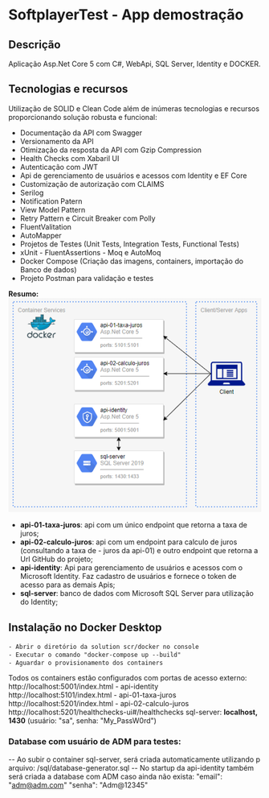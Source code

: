 # SoftplayerTest - App demostração

## Descrição

Aplicação Asp.Net Core 5 com C#, WebApi, SQL Server, Identity e DOCKER.

## Tecnologias e recursos
Utilização de SOLID e Clean Code além de inúmeras tecnologias e recursos proporcionando solução robusta e funcional:

* Documentação da API com Swagger
* Versionamento da API
* Otimização da resposta da API com Gzip Compression
* Health Checks com Xabaril UI
* Autenticação com JWT
* Api de gerenciamento de usuários e acessos com Identity e EF Core
* Customização de autorização com CLAIMS
* Serilog
* Notification Patern
* View Model Pattern
* Retry Pattern e Circuit Breaker com Polly
* FluentValitation
* AutoMapper
* Projetos de Testes (Unit Tests, Integration Tests, Functional Tests)
* xUnit - FluentAssertions - Moq e AutoMoq
* Docker Compose (Criação das imagens, containers, importação do Banco de dados)
* Projeto Postman para validação e testes
 
**Resumo:** 
![Alt text](docs/img/drawIO_diagram.PNG?raw=true "Diagrama")
- **api-01-taxa-juros**: api com um único endpoint que retorna a taxa de juros;
- **api-02-calculo-juros**: api com um endpoint para calculo de juros (consultando a taxa de - juros da api-01) e outro endpoint que retorna a Url GitHub do projeto;
- **api-identity**: Api para gerenciamento de usuários e acessos com o Microsoft Identity. Faz cadastro de usuários e fornece o token de acesso para as demais Apis;
- **sql-server**: banco de dados com Microsoft SQL Server para utilização do Identity;


## Instalação no Docker Desktop
```
- Abrir o diretório da solution scr/docker no console
- Executar o comando "docker-compose up --build" 
- Aguardar o provisionamento dos containers
```
Todos os containers estão configurados com portas de acesso externo:
http://localhost:5001/index.html - api-identity
http://localhost:5101/index.html - api-01-taxa-juros
http://localhost:5201/index.html - api-02-calculo-juros
http://localhost:5201/healthchecks-ui#/healthchecks
sql-server: **localhost, 1430** (usuário: "sa", senha: "My_PassW0rd")

### Database com usuário de ADM para testes:
-- Ao subir o container sql-server, será criada automaticamente utilizando p arquivo: /sql/database-generator.sql
-- No startup da api-identity também será criada a database com ADM caso ainda não exista:
"email": "adm@adm.com"
"senha": "Adm@12345"